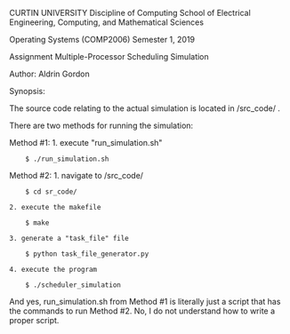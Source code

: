 CURTIN UNIVERSITY
Discipline of Computing
School of Electrical Engineering, Computing, and Mathematical Sciences

Operating Systems (COMP2006)
Semester 1, 2019

Assignment
Multiple-Processor Scheduling Simulation

Author: Aldrin Gordon

Synopsis:

The source code relating to the actual simulation is located
in /src_code/ .

There are two methods for running the simulation:

Method #1:
    1. execute "run_simulation.sh"

        $ ./run_simulation.sh

Method #2:
    1. navigate to /src_code/

        $ cd sr_code/

    2. execute the makefile

        $ make

    3. generate a "task_file" file

        $ python task_file_generator.py

    4. execute the program

        $ ./scheduler_simulation

And yes, run_simulation.sh from Method #1 is literally just a script that has the commands to run Method #2.
No, I do not understand how to write a proper script.
